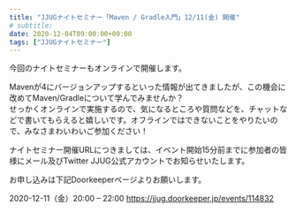 ```yaml
---
title: "JJUGナイトセミナー「Maven / Gradle入門」12/11(金) 開催"
# subtitle:
date: 2020-12-04T09:00:00+09:00
tags: ["JJUGナイトセミナー"]
---
```


今回のナイトセミナーもオンラインで開催します。

Mavenが4にバージョンアップするといった情報が出てきましたが、この機会に改めてMaven/Gradleについて学んでみませんか？  
せっかくオンラインで実施するので、気になるところや質問などを、チャットなどで書いてもらえると嬉しいです。オフラインではできないことをやりたいので、みなさまわいわいご参加ください！    
    
ナイトセミナー開催URLにつきましては、イベント開始15分前までに参加者の皆様にメール及びTwitter JJUG公式アカウントでお知らせいたします。

お申し込みは下記Doorkeeperページよりお願いします。

2020-12-11（金）20:00 – 22:00
https://jjug.doorkeeper.jp/events/114832

